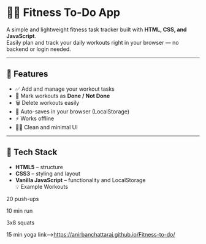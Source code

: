 # 🏋️‍♀️ Fitness To-Do App

A simple and lightweight fitness task tracker built with **HTML, CSS, and JavaScript**.  
Easily plan and track your daily workouts right in your browser — no backend or login needed.

---

## 🌟 Features

- ✅ Add and manage your workout tasks  
- 🧠 Mark workouts as **Done / Not Done**  
- 🗑️ Delete workouts easily  
- 💾 Auto-saves in your browser (LocalStorage)  
- ⚡ Works offline  
- 🧘‍♀️ Clean and minimal UI  

---

## 🧩 Tech Stack

- **HTML5** – structure  
- **CSS3** – styling and layout  
- **Vanilla JavaScript** – functionality and LocalStorage  
💡 Example Workouts

20 push-ups

10 min run

3x8 squats

15 min yoga
link-->https://anirbanchattaraj.github.io/Fitness-to-do/
